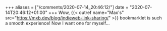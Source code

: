 +++
aliases = ["/comments/2020-07-14_20:46:12/"]
date = "2020-07-14T20:46:12+01:00"
+++
Wow, {{< outref name="Max's" src="https://mxb.dev/blog/indieweb-link-sharing/" >}} bookmarklet is such a smooth experience! Now I want one for myself...
